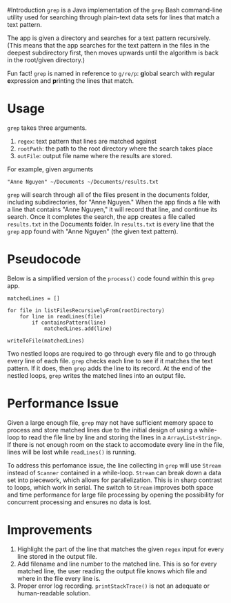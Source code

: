  #Introduction
`grep` is a Java implementation of the `grep` Bash command-line utility used for searching through plain-text data sets for lines that match a text pattern.

The app is given a directory and searches for a text pattern recursively. (This means that the app searches for the text pattern in the files in the deepest subdirectory first, then moves upwards until the algorithm is back in the root/given directory.)

Fun fact! `grep` is named in reference to `g/re/p`: **g**lobal search with **r**egular **e**xpression and **p**rinting the lines that match.

# Usage
`grep` takes three arguments.
1. `regex`: text pattern that lines are matched against
2. `rootPath`: the path to the root directory where the search takes place
3. `outFile`: output file name where the results are stored.

For example, given arguments 

```"Anne Nguyen" ~/Documents ~/Documents/results.txt```

`grep` will search through all of the files present in the documents folder, including subdirectories, for "Anne Nguyen." When the app finds a file with a line that contains "Anne Nguyen," it will record that line, and continue its search. Once it completes the search, the app creates a file called `results.txt` in the Documents folder. In `results.txt` is every line that the `grep` app found with "Anne Nguyen" (the given text pattern).

# Pseudocode
Below is a simplified version of the `process()` code found within this `grep` app.

```
matchedLines = []

for file in listFilesRecursivelyFrom(rootDirectory)
    for line in readLines(file)
        if containsPattern(line)
            matchedLines.add(line)

writeToFile(matchedLines)
```

Two nestled loops are required to go through every file and to go through every line of each file. `grep` checks each line to see if it matches the text pattern. If it does, then `grep` adds the line to its record. At the end of the nestled loops, `grep` writes the matched lines into an output file.

# Performance Issue
Given a large enough file, `grep` may not have sufficient memory space to process and store matched lines due to the initial design of using a while-loop to read the file line by line and storing the lines in a `ArrayList<String>`. If there is not enough room on the stack to accomodate every line in the file, lines will be lost while `readLines()` is running. 

To address this perfomance issue, the line collecting in `grep` will use `Stream` instead of `Scanner` contained in a while-loop. `Stream` can break down a data set into piecework, which allows for parallelization. This is in sharp contrast to loops, which work in serial. The switch to `Stream` improves both space and time performance for large file processing by opening the possibility for concurrent processing and ensures no data is lost. 

# Improvements
1. Highlight the part of the line that matches the given `regex` input for every line stored in the output file.
2. Add filename and line number to the matched line. This is so for every matched line, the user reading the output file knows which file and where in the file every line is.
3. Proper error log recording. `printStackTrace()` is not an adequate or human-readable solution.